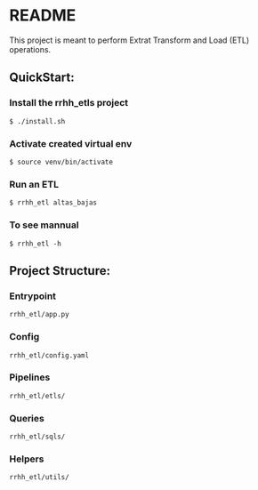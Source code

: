 # README

This project is meant to perform Extrat Transform and Load (ETL) operations.

## QuickStart:

### Install the rrhh_etls project
`$ ./install.sh`

### Activate created virtual env
`$ source venv/bin/activate`

### Run an ETL 
`$ rrhh_etl altas_bajas`

### To see mannual
`$ rrhh_etl -h`

## Project Structure:

### Entrypoint 
    rrhh_etl/app.py

### Config
    rrhh_etl/config.yaml

### Pipelines
    rrhh_etl/etls/

### Queries
    rrhh_etl/sqls/

### Helpers
    rrhh_etl/utils/
